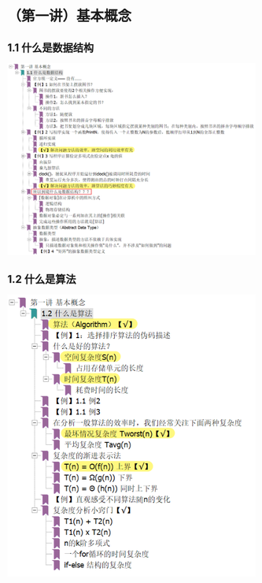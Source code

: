 # （第一讲）基本概念

## 1.1 什么是数据结构

![image-20200911205442403](https://raw.githubusercontent.com/bobo6668/markdown-pictures-bobo/master/img/data-structure/20200915224323.png)

## 1.2 什么是算法

![image-20200911214004158](https://raw.githubusercontent.com/bobo6668/markdown-pictures-bobo/master/img/data-structure/20200915224330.png)